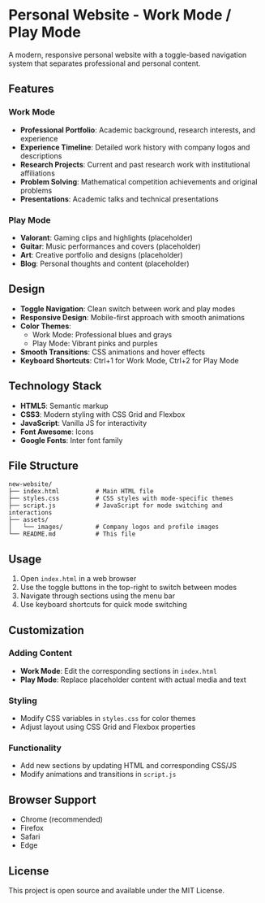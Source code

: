 # Personal Website - Work Mode / Play Mode

A modern, responsive personal website with a toggle-based navigation system that separates professional and personal content.

## Features

### Work Mode
- **Professional Portfolio**: Academic background, research interests, and experience
- **Experience Timeline**: Detailed work history with company logos and descriptions
- **Research Projects**: Current and past research work with institutional affiliations
- **Problem Solving**: Mathematical competition achievements and original problems
- **Presentations**: Academic talks and technical presentations

### Play Mode
- **Valorant**: Gaming clips and highlights (placeholder)
- **Guitar**: Music performances and covers (placeholder)
- **Art**: Creative portfolio and designs (placeholder)
- **Blog**: Personal thoughts and content (placeholder)

## Design

- **Toggle Navigation**: Clean switch between work and play modes
- **Responsive Design**: Mobile-first approach with smooth animations
- **Color Themes**: 
  - Work Mode: Professional blues and grays
  - Play Mode: Vibrant pinks and purples
- **Smooth Transitions**: CSS animations and hover effects
- **Keyboard Shortcuts**: Ctrl+1 for Work Mode, Ctrl+2 for Play Mode

## Technology Stack

- **HTML5**: Semantic markup
- **CSS3**: Modern styling with CSS Grid and Flexbox
- **JavaScript**: Vanilla JS for interactivity
- **Font Awesome**: Icons
- **Google Fonts**: Inter font family

## File Structure

```
new-website/
├── index.html          # Main HTML file
├── styles.css          # CSS styles with mode-specific themes
├── script.js           # JavaScript for mode switching and interactions
├── assets/
│   └── images/         # Company logos and profile images
└── README.md           # This file
```

## Usage

1. Open `index.html` in a web browser
2. Use the toggle buttons in the top-right to switch between modes
3. Navigate through sections using the menu bar
4. Use keyboard shortcuts for quick mode switching

## Customization

### Adding Content
- **Work Mode**: Edit the corresponding sections in `index.html`
- **Play Mode**: Replace placeholder content with actual media and text

### Styling
- Modify CSS variables in `styles.css` for color themes
- Adjust layout using CSS Grid and Flexbox properties

### Functionality
- Add new sections by updating HTML and corresponding CSS/JS
- Modify animations and transitions in `script.js`

## Browser Support

- Chrome (recommended)
- Firefox
- Safari
- Edge

## License

This project is open source and available under the MIT License. 